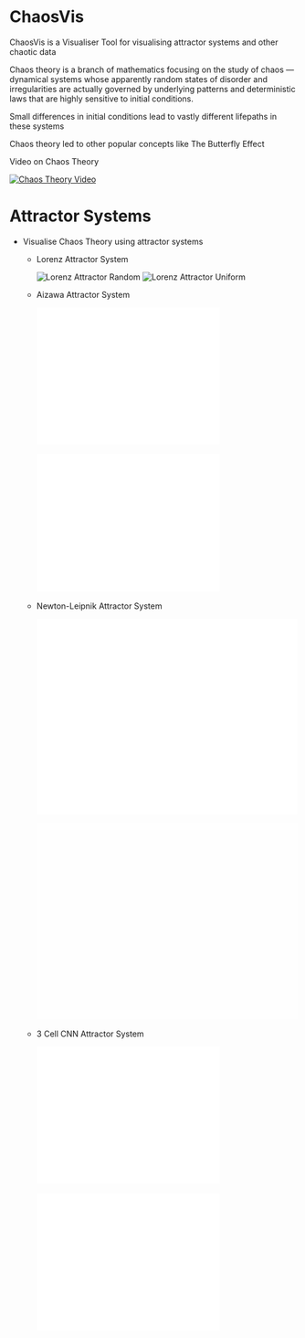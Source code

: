 # ChaosVis
 ChaosVis is a Visualiser Tool for visualising attractor systems and other chaotic data
 
 Chaos theory is a branch of mathematics focusing on the study of chaos — dynamical systems whose apparently random states of disorder and irregularities are actually governed by underlying patterns and deterministic laws that are highly sensitive to initial conditions.

 Small differences in initial conditions lead to vastly different lifepaths in these systems

 Chaos theory led to other popular concepts like The Butterfly Effect

 Video on Chaos Theory
   
 [![Chaos Theory Video](https://img.youtube.com/vi/fDek6cYijxI/0.jpg)](https://www.youtube.com/watch?v=fDek6cYijxI)

# Attractor Systems
   - Visualise Chaos Theory using attractor systems
      - Lorenz Attractor System

        ![Lorenz Attractor Random](GeneratedVisualisations/LorenzAttractor_Random.gif)
        ![Lorenz Attractor Uniform](GeneratedVisualisations/LorenzAttractor_Uniform.gif)

      - Aizawa Attractor System

        ![Aizawa Attractor Random](GeneratedVisualisations/AizawaAttractor_Random.gif)

        ![Aizawa Attractor Uniform](GeneratedVisualisations/AizawaAttractor_Uniform.gif)

      - Newton-Leipnik Attractor System

        ![Newton-Leipnik Attractor Random](GeneratedVisualisations/NewtonLeipnikAttractor_Random.gif)

        ![Newton-Leipnik Attractor Uniform](GeneratedVisualisations/NewtonLeipnikAttractor_Uniform.gif)

      - 3 Cell CNN Attractor System

        ![3 Cell CNN Attractor Random](GeneratedVisualisations/3CellCNNAttractor_Random.gif)

        ![3 Cell CNN Attractor Uniform](GeneratedVisualisations/3CellCNNAttractor_Uniform.gif)
